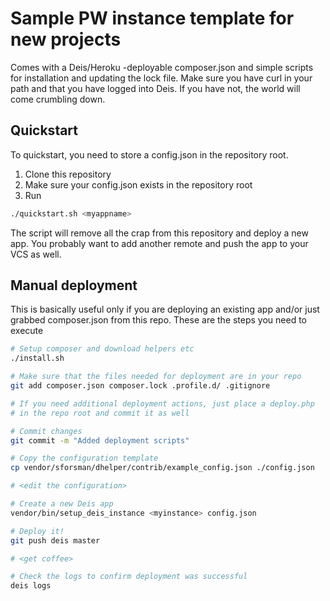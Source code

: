 Sample PW instance template for new projects
============================================

Comes with a Deis/Heroku -deployable composer.json and simple scripts for installation and 
updating the lock file. Make sure you have curl in your path and that you have logged into Deis.
If you have not, the world will come crumbling down.

Quickstart
----------

To quickstart, you need to store a config.json in the repository root.

1) Clone this repository
2) Make sure your config.json exists in the repository root
3) Run

```bash
./quickstart.sh <myappname>
```

The script will remove all the crap from this repository and deploy a new app. You probably want to
add another remote and push the app to your VCS as well.

Manual deployment
-----------------

This is basically useful only if you are deploying an existing app and/or just 
grabbed composer.json from this repo. These are the steps you need to execute

```bash
# Setup composer and download helpers etc
./install.sh

# Make sure that the files needed for deployment are in your repo
git add composer.json composer.lock .profile.d/ .gitignore

# If you need additional deployment actions, just place a deploy.php 
# in the repo root and commit it as well

# Commit changes
git commit -m "Added deployment scripts"

# Copy the configuration template
cp vendor/sforsman/dhelper/contrib/example_config.json ./config.json

# <edit the configuration>

# Create a new Deis app
vendor/bin/setup_deis_instance <myinstance> config.json

# Deploy it!
git push deis master

# <get coffee>

# Check the logs to confirm deployment was successful
deis logs
```
